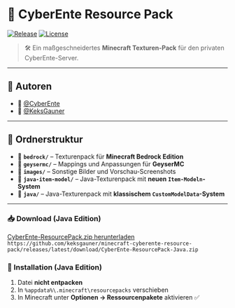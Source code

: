 # 🦆 CyberEnte Resource Pack

[![Release](https://img.shields.io/github/v/release/keksgauner/minecraft-cyberente-resource-pack?label=Release&style=for-the-badge)](https://github.com/keksgauner/minecraft-cyberente-resource-pack/releases)
[![License](https://img.shields.io/github/license/keksgauner/minecraft-cyberente-resource-pack?style=for-the-badge)](https://github.com/keksgauner/minecraft-cyberente-resource-pack/blob/main/LICENSE)

> 🛠️ Ein maßgeschneidertes **Minecraft Texturen-Pack** für den privaten CyberEnte-Server.

---

## 👥 Autoren

-   🐤 [@CyberEnte](https://www.github.com/cyberente)
-   🍪 [@KeksGauner](https://www.github.com/keksgauner)

---


## 📂 Ordnerstruktur

* 📁 **`bedrock/`** – Texturenpack für **Minecraft Bedrock Edition**
* 📁 **`geysermc/`** – Mappings und Anpassungen für **GeyserMC**
* 📁 **`images/`** – Sonstige Bilder und Vorschau-Screenshots
* 📁 **`java-item-model/`** – Java-Texturenpack mit **neuen `Item-Modeln`-System**
* 📁 **`java/`** – Java-Texturenpack mit **klassischem `CustomModelData`-System**

---

### 📥 Download (Java Edition)

[CyberEnte-ResourcePack.zip herunterladen](https://github.com/keksgauner/minecraft-cyberente-resource-pack/releases/latest/download/CyberEnte-ResourcePack-Java.zip) \
`https://github.com/keksgauner/minecraft-cyberente-resource-pack/releases/latest/download/CyberEnte-ResourcePack-Java.zip`

### 📂 Installation (Java Edition)

1. Datei **nicht entpacken**
2. In `%appdata%\.minecraft\resourcepacks` verschieben
3. In Minecraft unter **Optionen → Ressourcenpakete** aktivieren ✅
